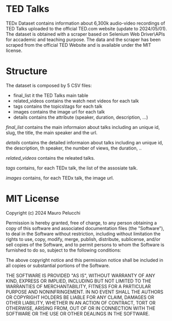 # TED Talks
TEDx Dataset contains information about 6,300k audio-video recordings of TED Talks uploaded to the official TED.com website (update to 2024/05/01).
The dataset is obtained with a scraper based on Selenium Web Driver\APIs for accademic and teaching purpose.
The data and the scraper has been scraped from the official TED Website and is available under the MIT license.

# Structure
The dataset is composed by 5 CSV files:
- final_list it the TED Talks main table
- related_videos contains the watch next videos for each talk
- tags contains the topics\tags for each talk
- images contains the image url for each talk
- details contains the attribute (speaker, duration, description, ...)

*final_list* contains the main informaion about talks including an unique id, slug, the title, the main speaker and the url.

*details* contains the detailed informaion about talks including an unique id, the description, th speaker, the number of views, the duration, ..

*related_videos* contains the releated talks.

*tags* contains, for each TEDx talk, the list of the assosiate talk.

*images* contains, for each TEDx talk, the image url.


# MIT License

Copyright (c) 2024 Mauro Pelucchi

Permission is hereby granted, free of charge, to any person obtaining a copy
of this software and associated documentation files (the "Software"), to deal
in the Software without restriction, including without limitation the rights
to use, copy, modify, merge, publish, distribute, sublicense, and/or sell
copies of the Software, and to permit persons to whom the Software is
furnished to do so, subject to the following conditions:

The above copyright notice and this permission notice shall be included in all
copies or substantial portions of the Software.

THE SOFTWARE IS PROVIDED "AS IS", WITHOUT WARRANTY OF ANY KIND, EXPRESS OR
IMPLIED, INCLUDING BUT NOT LIMITED TO THE WARRANTIES OF MERCHANTABILITY,
FITNESS FOR A PARTICULAR PURPOSE AND NONINFRINGEMENT. IN NO EVENT SHALL THE
AUTHORS OR COPYRIGHT HOLDERS BE LIABLE FOR ANY CLAIM, DAMAGES OR OTHER
LIABILITY, WHETHER IN AN ACTION OF CONTRACT, TORT OR OTHERWISE, ARISING FROM,
OUT OF OR IN CONNECTION WITH THE SOFTWARE OR THE USE OR OTHER DEALINGS IN THE
SOFTWARE.
